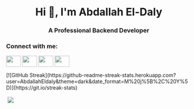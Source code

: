 <h1 align="center">Hi 👋, I'm Abdallah El-Daly</h1>

<h3 align="center">A Professional Backend Developer</h3>

<!--
**AbdallahEl-Daly/AbdallahEl-Daly** is a ✨ _special_ ✨ repository because its `README.md` (this file) appears on your GitHub profile.

Here are some ideas to get you started:

- 🔭 I’m currently working on ...
- 🌱 I’m currently learning **Deep Learning**
- 👯 I’m looking to collaborate on ...
- 🤔 I’m looking for help with ...
- 💬 Ask me about **Python, Django, Fast**
- 📫 How to reach me: **abdallah.m.daly@gmail.com**
- ⚡ Fun fact: ...
-->
<h3 align="left">Connect with me:</h3>
<p align="left">
<a href="https://www.youtube.com/channel/UCWI8Y-otDYNJc7iYapNm-jQ" target="blank"><img align="center" src="https://cdn.jsdelivr.net/npm/simple-icons@3.0.1/icons/youtube.svg" height="30" width="40" /></a>
<a href="https://twitter.com/AbdallahAboElM5" target="blank"><img align="center" src="https://cdn.jsdelivr.net/npm/simple-icons@3.0.1/icons/twitter.svg" height="30" width="40" /></a>
<a href="https://www.linkedin.com/in/abdallaheldaly/" target="blank"><img align="center" src="https://cdn.jsdelivr.net/npm/simple-icons@3.0.1/icons/linkedin.svg" height="30" width="40" /></a>
<a href="https://stackoverflow.com/users/11617549/abdallah-el-daly" target="blank"><img align="center" src="https://cdn.jsdelivr.net/npm/simple-icons@3.0.1/icons/stackoverflow.svg" height="30" width="40" /></a>
</p>
[![GitHub Streak](https://github-readme-streak-stats.herokuapp.com?user=AbdallahEldaly&theme=dark&date_format=M%20j%5B%2C%20Y%5D)](https://git.io/streak-stats)

<p>&nbsp;<img align="center" src="https://github-readme-streak-stats.herokuapp.com?user=AbdallahEldaly&theme=dark&date_format=M%20j%5B%2C%20Y%5D" /></p>


